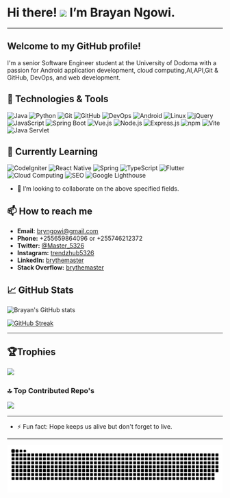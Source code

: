 # Hi there! ![](https://user-images.githubusercontent.com/18350557/176309783-0785949b-9127-417c-8b55-ab5a4333674e.gif) I’m Brayan Ngowi.
-------
Welcome to my GitHub profile!
-------
I'm a senior Software Engineer student at the University of Dodoma with a passion for Android application development, cloud computing,AI,API,Git & GitHub, DevOps, and web development. 

## 🔧 Technologies & Tools
![Java](https://img.shields.io/badge/Java-%23F89820.svg?style=flat&logo=java&logoColor=white "Java - High-performance OOP language")
![Python](https://img.shields.io/badge/Python-%233C8EBB.svg?style=flat&logo=python&logoColor=white "Python - Versatile programming language")
![Git](https://img.shields.io/badge/Git-%23F1502F.svg?style=flat&logo=git&logoColor=white "Git - Version control system")
![GitHub](https://img.shields.io/badge/GitHub-%23181717.svg?style=flat&logo=github&logoColor=white "GitHub - Code collaboration platform")
![DevOps](https://img.shields.io/badge/DevOps-%232C3E50.svg?style=flat&logo=devops&logoColor=white "DevOps - CI/CD & Automation")
![Android](https://img.shields.io/badge/Android-%233DDC81.svg?style=flat&logo=android&logoColor=white "Android - Mobile development")
![Linux](https://img.shields.io/badge/Linux-%23FCC624.svg?style=flat&logo=linux&logoColor=white "Linux - Open-source OS")
![jQuery](https://img.shields.io/badge/jQuery-%230E76A8.svg?style=flat&logo=jquery&logoColor=white "jQuery - JavaScript library")
![JavaScript](https://img.shields.io/badge/JavaScript-%23F7DF1E.svg?style=flat&logo=javascript&logoColor=black "JavaScript - Web development")
![Spring Boot](https://img.shields.io/badge/Spring_Boot-%236DB33F.svg?style=flat&logo=spring&logoColor=white "Spring Boot - Java framework")
![Vue.js](https://img.shields.io/badge/Vue.js-4FC08D?style=flat&logo=vuedotjs&logoColor=white "Vue.js - Progressive JavaScript framework")
![Node.js](https://img.shields.io/badge/Node.js-339933?style=flat&logo=nodedotjs&logoColor=white "Node.js - JavaScript runtime")
![Express.js](https://img.shields.io/badge/Express-000000?style=flat&logo=express&logoColor=white "Express.js - Node.js web framework")
![npm](https://img.shields.io/badge/npm-CB3837?style=flat&logo=npm&logoColor=white "npm - Node package manager")
![Vite](https://img.shields.io/badge/Vite-646CFF?style=flat&logo=vite&logoColor=white "Vite - Frontend build tool")
![Java Servlet](https://img.shields.io/badge/Servlet-Java--based-lightgrey?style=flat&logo=java&logoColor=white&color=%23F89820 "Java Servlet - Server-side Java")

## 🌱 Currently Learning
![CodeIgniter](https://img.shields.io/badge/CodeIgniter-%23DD4814.svg?style=flat&logo=codeigniter&logoColor=white "CodeIgniter - PHP framework")
![React Native](https://img.shields.io/badge/React_Native-%2361DAFB.svg?style=flat&logo=react&logoColor=black "React Native - Cross-platform mobile apps")
![Spring](https://img.shields.io/badge/Spring-%236DB33F.svg?style=flat&logo=spring&logoColor=white "Spring - Java ecosystem")
![TypeScript](https://img.shields.io/badge/TypeScript-3178C6?style=flat&logo=typescript&logoColor=white "TypeScript - Typed JavaScript")
![Flutter](https://img.shields.io/badge/Flutter-%2302569B.svg?style=flat&logo=flutter&logoColor=white "Flutter - UI toolkit")
![Cloud Computing](https://img.shields.io/badge/Cloud_Computing-%234BCB1D.svg?style=flat&logo=cloud&logoColor=white "Cloud Computing - AWS/GCP/Azure")
![SEO](https://img.shields.io/badge/SEO-0D8BDB?style=flat&logo=seo&logoColor=white "Search Engine Optimization")
![Google Lighthouse](https://img.shields.io/badge/Lighthouse-44CC11?style=flat&logo=lighthouse&logoColor=white "Google Lighthouse Performance")
- 💞️ I’m looking to collaborate on the above specified fields.

## 📫 How to reach me

- **Email:** bryngowi@gmail.com
- **Phone:** +255659864096 or +255746212372
- **Twitter:** [@Master_5326](https://twitter.com/Master_5326)
- **Instagram:** [trendzhub5326](https://instagram.com/bryngowi.161)
- **LinkedIn:** [brythemaster](https://www.linkedin.com/in/brythemaster)
- **Stack Overflow:** [brythemaster](https://stackoverflow.com/users/25196009/brythemaster)

## 📈 GitHub Stats
![Brayan's GitHub stats](https://github-readme-stats.vercel.app/api?username=master-bry&show_icons=true&theme=dark&hide_border=true&count_private=true&include_all_commits=true)

[![GitHub Streak](https://github-readme-streak-stats.herokuapp.com?user=master-bry&theme=dark&hide_border=true)](https://git.io/streak-stats)

----
## 🏆Trophies
![](https://github-profile-trophy.vercel.app/?username=master-bry&theme=radical&no-frame=false&no-bg=true&margin-w=4)

### 🔝 Top Contributed Repo's
![](https://github-contributor-stats.vercel.app/api?username=master-bry&show_icons=true&hide=&count_private=true&limit=5&theme=dark&combine_all_yearly_contributions=true)

 ----------------------------------
- ⚡ Fun fact: Hope keeps us alive but don't forget to live.
 ----------------------------------
<p align="center">
<img src="https://github.com/master-bry/master/blob/main/github-contribution-grid-snake.svg">
</p>

